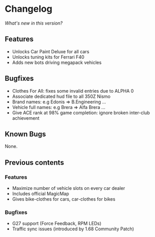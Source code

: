 # Changelog

*What's new in this version?*

## Features

- Unlocks Car Paint Deluxe for all cars
- Unlocks tuning kits for Ferrari F40
- Adds new bots driving megapack vehicles

## Bugfixes

- Clothes For All: fixes some invalid entries due to ALPHA 0
- Associate dedicated hud file to all 350Z Nismo
- Brand names: e.g Edonis => B.Engineering ...
- Vehicle full names: e.g Brera => Alfa Brera ...
- Give ACE rank at 98% game completion: ignore broken inter-club achievement

## Known Bugs

None.

## Previous contents

### Features

- Maximize number of vehicle slots on every car dealer
- Includes official MagicMap
- Gives bike-clothes for cars, car-clothes for bikes

### Bugfixes

- G27 support (Force Feedback, RPM LEDs)
- Traffic sync issues (introduced by 1.68 Community Patch) 
